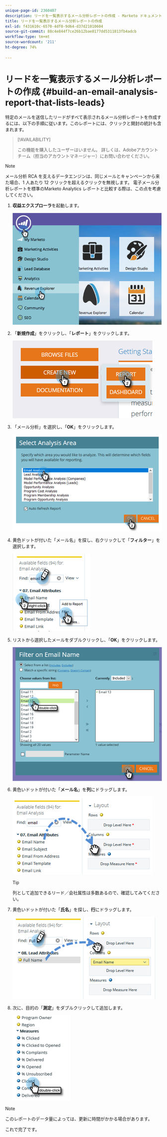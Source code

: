 ```yaml
---
unique-page-id: 2360407
description: リードを一覧表示するメール分析レポートの作成 - Marketo ドキュメント - 製品ドキュメント
title: リードを一覧表示するメール分析レポートの作成
exl-id: f431610c-6570-4df0-9d64-d37d21010604
source-git-commit: 88c4e844f7ce26b12bae8177dd5311813fb4adcb
workflow-type: tm+mt
source-wordcount: '211'
ht-degree: 74%

---
```


# リードを一覧表示するメール分析レポートの作成 {#build-an-email-analysis-report-that-lists-leads}

特定のメールを送信したリードがすべて表示されるメール分析レポートを作成するには、以下の手順に従います。このレポートには、クリックと開封の統計も含まれます。

>[!AVAILABILITY]
>
>この機能を購入したユーザーはいません。 詳しくは、Adobeアカウントチーム（担当のアカウントマネージャー）にお問い合わせください。

>[!NOTE]
>
>メール分析 RCA を支えるデータエンジンは、同じメールとキャンペーンから来た場合、1 人あたり 12 クリックを超えるクリックを無視します。 電子メール分析レポートを標準のMarketo Analytics レポートと比較する際は、この点を考慮してください。

1. **収益エクスプローラ**&#x200B;を起動します。

   ![](assets/report-that-lists-leads-1.png)

1. 「**新規作成**」をクリックし、「**レポート**」をクリックします。

   ![](assets/report-that-lists-leads-2.png)

1. 「メール分析」を選択し、「**OK**」をクリックします。

   ![](assets/report-that-lists-leads-3.png)

1. 黄色ドットが付いた「メール名」を探し、右クリックして「**フィルター**」を選択します。

   ![](assets/report-that-lists-leads-4.png)

1. リストから選択したメールをダブルクリックし、「**OK**」をクリックします。

   ![](assets/report-that-lists-leads-5.png)

1. 黄色いドットが付いた「**メール名**」を&#x200B;**列**&#x200B;にドラッグします。

   ![](assets/report-that-lists-leads-6.png)

   >[!TIP]
   >
   >列として追加できるリード／会社属性は多数あるので、確認してみてください。

1. 黄色いドットが付いた「**氏名**」を探し、**行**&#x200B;にドラッグします。

   ![](assets/report-that-lists-leads-7.png)

1. 次に、目的の「**測定**」をダブルクリックして追加します。

   ![](assets/report-that-lists-leads-8.png)

>[!NOTE]
>
>このレポートのデータ量によっては、更新に時間がかかる場合があります。

これで完了です。
